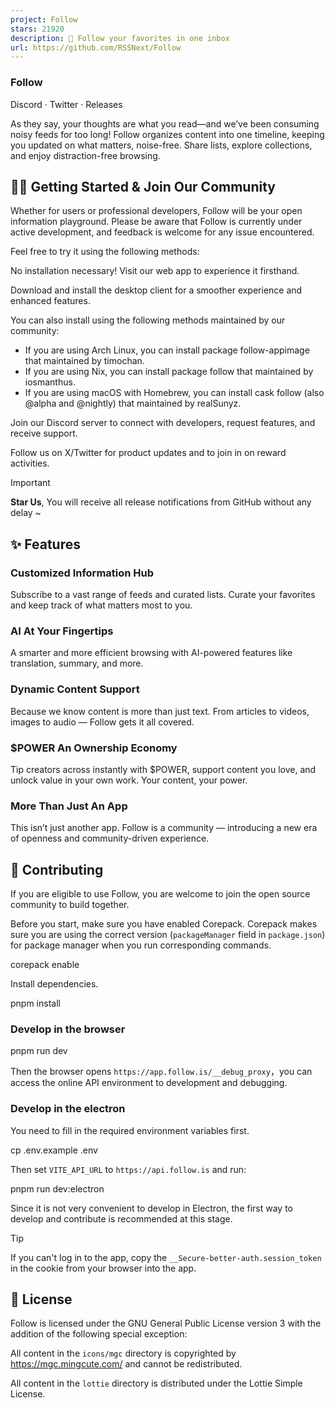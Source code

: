 ```yaml
---
project: Follow
stars: 21920
description: 🧡 Follow your favorites in one inbox
url: https://github.com/RSSNext/Follow
---
```


### Follow

Discord · Twitter · Releases  
  

As they say, your thoughts are what you read—and we’ve been consuming noisy feeds for too long! Follow organizes content into one timeline, keeping you updated on what matters, noise-free. Share lists, explore collections, and enjoy distraction-free browsing.

👋🏻 Getting Started & Join Our Community
-----------------------------------------

Whether for users or professional developers, Follow will be your open information playground. Please be aware that Follow is currently under active development, and feedback is welcome for any issue encountered.

Feel free to try it using the following methods:

No installation necessary! Visit our web app to experience it firsthand.

Download and install the desktop client for a smoother experience and enhanced features.

You can also install using the following methods maintained by our community:

-   If you are using Arch Linux, you can install package follow-appimage that maintained by timochan.
-   If you are using Nix, you can install package follow that maintained by iosmanthus.
-   If you are using macOS with Homebrew, you can install cask follow (also @alpha and @nightly) that maintained by realSunyz.

Join our Discord server to connect with developers, request features, and receive support.

Follow us on X/Twitter for product updates and to join in on reward activities.

Important

**Star Us**, You will receive all release notifications from GitHub without any delay ~

✨ Features
----------

### Customized Information Hub

Subscribe to a vast range of feeds and curated lists. Curate your favorites and keep track of what matters most to you.

### AI At Your Fingertips

A smarter and more efficient browsing with AI-powered features like translation, summary, and more.

### Dynamic Content Support

Because we know content is more than just text. From articles to videos, images to audio — Follow gets it all covered.

### $POWER An Ownership Economy

Tip creators across instantly with $POWER, support content you love, and unlock value in your own work. Your content, your power.

### More Than Just An App

This isn’t just another app. Follow is a community — introducing a new era of openness and community-driven experience.

🤝 Contributing
---------------

If you are eligible to use Follow, you are welcome to join the open source community to build together.

Before you start, make sure you have enabled Corepack. Corepack makes sure you are using the correct version (`packageManager` field in `package.json`) for package manager when you run corresponding commands.

corepack enable

Install dependencies.

pnpm install

### Develop in the browser

pnpm run dev

Then the browser opens `https://app.follow.is/__debug_proxy`，you can access the online API environment to development and debugging.

### Develop in the electron

You need to fill in the required environment variables first.

cp .env.example .env

Then set `VITE_API_URL` to `https://api.follow.is` and run:

pnpm run dev:electron

Since it is not very convenient to develop in Electron, the first way to develop and contribute is recommended at this stage.

Tip

If you can't log in to the app, copy the `__Secure-better-auth.session_token` in the cookie from your browser into the app.

📝 License
----------

Follow is licensed under the GNU General Public License version 3 with the addition of the following special exception:

All content in the `icons/mgc` directory is copyrighted by https://mgc.mingcute.com/ and cannot be redistributed.

All content in the `lottie` directory is distributed under the Lottie Simple License.
